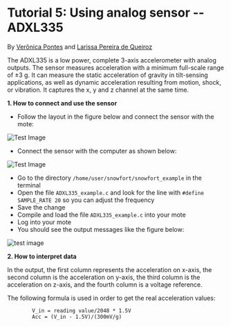# Tutorial 5: Using analog sensor -- ADXL335

By [Verônica Pontes](veronicayamee@hotmail.com) and [Larissa Pereira de Queiroz](Larissa_pqueiroz@hotmail.com)

The ADXL335 is a low power, complete 3-axis accelerometer with analog outputs. The sensor measures acceleration with a minimum full-scale range of ±3 g. It can measure the static acceleration of gravity in tilt-sensing applications, as well as dynamic acceleration resulting from motion, shock, or vibration. It captures the x, y and z channel at the same time.

**1. How to connect and use the sensor**

* Follow the layout in the figure below and connect the sensor with the mote:

![Test Image](https://github.com/s3lsensor/snowfort/blob/master/tutorial/images/layout2.png)

* Connect the sensor with the computer as shown below:

![Test Image](https://github.com/s3lsensor/snowfort/blob/master/tutorial/images/Sensor%20analogico.jpg)

* Go to the directory `/home/user/snowfort/snowfort_example` in the terminal
* Open the file `ADXL335_example.c` and look for the line with `#define SAMPLE_RATE 20` so you can adjust the frequency
* Save the change
* Compile and load the file `ADXL335_example.c` into your mote
* Log into your mote
* You should see the output messages like the figure below:

![test image](https://github.com/s3lsensor/snowfort/blob/master/tutorial/images/adxl%20output.png)


**2. How to interpret data**

In the output, the first column represents the acceleration on x-axis, the second column is the acceleration on y-axis, the third column is the acceleration on z-axis, and the fourth column is a voltage reference.

The following formula is used in order to get the real acceleration values:

			V_in = reading value/2048 * 1.5V
			Acc = (V_in - 1.5V)/(300mV/g)

